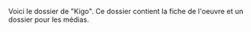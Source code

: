 Voici le dossier de "Kigo". Ce dossier contient la fiche de l'oeuvre et un dossier pour les médias.
